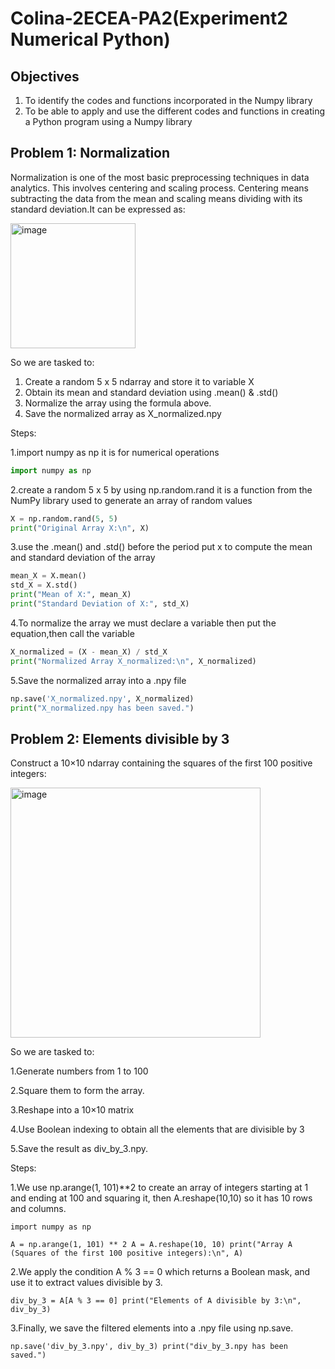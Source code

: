 # Colina-2ECEA-PA2(Experiment2 Numerical Python)

## Objectives
1. To identify the codes and functions incorporated in the Numpy library 
2. To be able to apply and use the different codes and functions in creating a Python program using a 
Numpy library 

## Problem 1: Normalization
Normalization is one of the most basic preprocessing techniques in 
data analytics. This involves centering and scaling process. Centering means subtracting the data from the 
mean and scaling means dividing with its standard deviation.It can be expressed as:

<img width="200" height="200" alt="image" src="https://github.com/user-attachments/assets/fb8cbe96-3d00-410b-83ec-3a3f428d9f65" />

So we are tasked to:
1. Create a random 5 x 5 ndarray and store it to variable X
2. Obtain its mean and standard deviation using .mean() & .std()
3. Normalize the array using the formula above.
4. Save the normalized array as X_normalized.npy

Steps:

1.import numpy as np it is for numerical operations

```python
import numpy as np
```

2.create a random 5 x 5 by using np.random.rand it is a function from the NumPy library used to generate an array of random values

```python
X = np.random.rand(5, 5)
print("Original Array X:\n", X)
```

3.use the .mean() and .std() before the period put x to compute the mean and standard deviation of the array

```python
mean_X = X.mean()
std_X = X.std()
print("Mean of X:", mean_X)
print("Standard Deviation of X:", std_X)
```

4.To normalize the array we must declare  a variable then put the equation,then call the variable

```python
X_normalized = (X - mean_X) / std_X
print("Normalized Array X_normalized:\n", X_normalized)
```

5.Save the normalized array into a .npy file

```python
np.save('X_normalized.npy', X_normalized)
print("X_normalized.npy has been saved.")
```

## Problem 2: Elements divisible by 3

Construct a 10×10 ndarray containing the squares of the first 100 positive integers:

<img width="400" height="400" alt="image" src="https://github.com/user-attachments/assets/cd0b07ef-03b0-47ec-84c2-22132caa8588" />

So we are tasked to:

1.Generate numbers from 1 to 100

2.Square them to form the array.

3.Reshape into a 10×10 matrix

4.Use Boolean indexing to obtain all the elements that are divisible by 3

5.Save the result as div_by_3.npy.

Steps:

1.We use np.arange(1, 101)**2 to create an array of integers starting at 1 and ending at 100 and squaring it, then A.reshape(10,10) so it has 10 rows and columns.

`
import numpy as np
`

`
A = np.arange(1, 101) ** 2
A = A.reshape(10, 10)
print("Array A (Squares of the first 100 positive integers):\n", A)
`

2.We apply the condition A % 3 == 0 which returns a Boolean mask, and use it to extract values divisible by 3.

`
div_by_3 = A[A % 3 == 0]
print("Elements of A divisible by 3:\n", div_by_3)
`

3.Finally, we save the filtered elements into a .npy file using np.save.

`
np.save('div_by_3.npy', div_by_3)
print("div_by_3.npy has been saved.")
`
